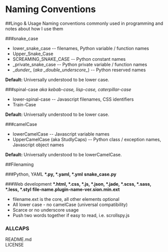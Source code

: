 Naming Conventions
==================

##Lingo & Usage
Naming conventions commonly used in programming and notes about how I use them

###snake_case
* lower_snake_case -- filenames, Python variable / function names
* Upper_Snake_Case
* SCREAMING_SNAKE_CASE -- Python constant names
* _private_snake_case -- Python private variable / function names
* \__dunder\__ (*aka \__double_underscore\__*) -- Python reserved names

**Default:** Universally understood to be lower case.
 
###spinal-case
*aka kebab-case, lisp-case, caterpillar-case*
* lower-spinal-case -- Javascript filenames, CSS identifiers
* Train-Case

**Default:** Universally understood to be lower case.
 
###camelCase
* lowerCamelCase -- Javascript variable names
* UpperCamelCase (aka StudlyCaps) -- Python class / exception names, Javascript object names

**Default:** Universally understood to be lowerCamelCase.

##Filenaming

###Python, YAML
__*.py, *.yaml, *.yml__
**snake_case.py**

###Web development
__*.html, *.css, *.js, *.json, *.jade, *.scss, *.sass, *.less, *.styl__
**file-name.plugin-name-ver.sion.min.ext**
* filename.ext is the core, all other elements optional
* All lower case - no camelCase (universal compatibility)
* Scarce or no underscore usage
* Push two words together if easy to read, i.e. scrollspy.js

### ALLCAPS
README.md  
LICENSE  

